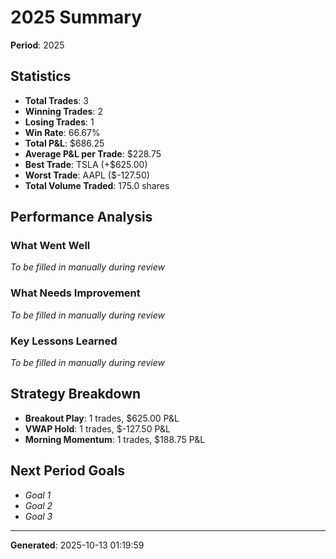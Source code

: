 # 2025 Summary

**Period**: 2025

## Statistics

- **Total Trades**: 3
- **Winning Trades**: 2
- **Losing Trades**: 1
- **Win Rate**: 66.67%
- **Total P&L**: $686.25
- **Average P&L per Trade**: $228.75
- **Best Trade**: TSLA (+$625.00)
- **Worst Trade**: AAPL ($-127.50)
- **Total Volume Traded**: 175.0 shares

## Performance Analysis

### What Went Well

_To be filled in manually during review_

### What Needs Improvement

_To be filled in manually during review_

### Key Lessons Learned

_To be filled in manually during review_

## Strategy Breakdown

- **Breakout Play**: 1 trades, $625.00 P&L
- **VWAP Hold**: 1 trades, $-127.50 P&L
- **Morning Momentum**: 1 trades, $188.75 P&L

## Next Period Goals

- _Goal 1_
- _Goal 2_
- _Goal 3_

---

**Generated**: 2025-10-13 01:19:59
